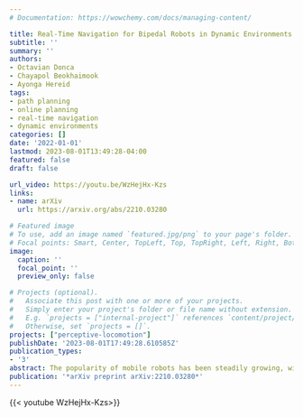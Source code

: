 ```yaml
---
# Documentation: https://wowchemy.com/docs/managing-content/

title: Real-Time Navigation for Bipedal Robots in Dynamic Environments
subtitle: ''
summary: ''
authors:
- Octavian Donca
- Chayapol Beokhaimook
- Ayonga Hereid
tags: 
- path planning
- online planning
- real-time navigation
- dynamic environments
categories: []
date: '2022-01-01'
lastmod: 2023-08-01T13:49:28-04:00
featured: false
draft: false

url_video: https://youtu.be/WzHejHx-Kzs
links:
- name: arXiv
  url: https://arxiv.org/abs/2210.03280

# Featured image
# To use, add an image named `featured.jpg/png` to your page's folder.
# Focal points: Smart, Center, TopLeft, Top, TopRight, Left, Right, BottomLeft, Bottom, BottomRight.
image:
  caption: ''
  focal_point: ''
  preview_only: false

# Projects (optional).
#   Associate this post with one or more of your projects.
#   Simply enter your project's folder or file name without extension.
#   E.g. `projects = ["internal-project"]` references `content/project/deep-learning/index.md`.
#   Otherwise, set `projects = []`.
projects: ["perceptive-locomotion"]
publishDate: '2023-08-01T17:49:28.610585Z'
publication_types:
- '3'
abstract: The popularity of mobile robots has been steadily growing, with these robots being increasingly utilized to execute tasks previously completed by human workers. For bipedal robots to see this same success, robust autonomous navigation systems need to be developed that can execute in real-time and respond to dynamic environments. These systems can be divided into three stages, perception, planning, and control. A holistic navigation framework for bipedal robots must successfully integrate all three components of the autonomous navigation problem to enable robust real-world navigation. In this paper, we present a real-time navigation framework for bipedal robots in dynamic environments. The proposed system addresses all components of the navigation problem. We introduce a depth-based perception system for obstacle detection, mapping, and localization. A two-stage planner is developed to generate collision-free trajectories robust to unknown and dynamic environments. And execute trajectories on the Digit bipedal robot's walking gait controller. The navigation framework is validated through a series of simulation and hardware experiments that contain unknown environments and dynamic obstacles.
publication: '*arXiv preprint arXiv:2210.03280*'
---
```


{{< youtube WzHejHx-Kzs>}}